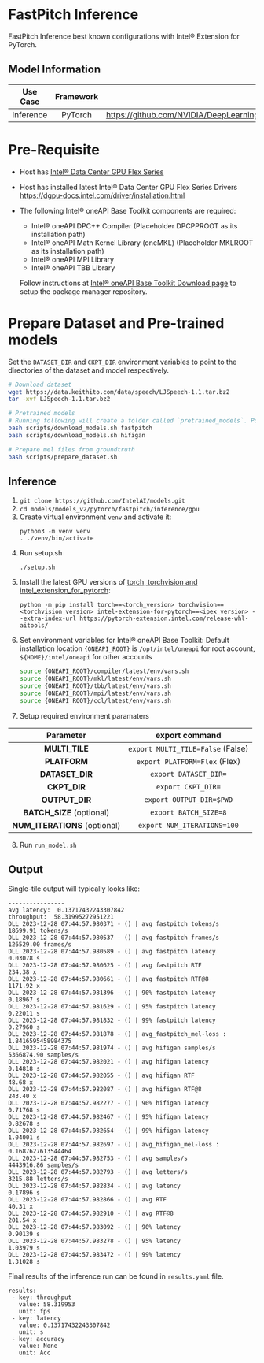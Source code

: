 # FastPitch Inference

FastPitch Inference best known configurations with Intel® Extension for PyTorch.

## Model Information

| **Use Case** | **Framework** | **Model Repo** | **Branch/Commit/Tag** | **Optional Patch** |
|:---:| :---: |:--------------:|:---------------------:|:------------------:|
|  Inference   |    PyTorch    |       https://github.com/NVIDIA/DeepLearningExamples/tree/master/PyTorch/SpeechSynthesis/FastPitch        |           -           |         -          |

# Pre-Requisite
* Host has [Intel® Data Center GPU Flex Series](https://ark.intel.com/content/www/us/en/ark/products/series/230021/intel-data-center-gpu-flex-series.html)
* Host has installed latest Intel® Data Center GPU Flex Series Drivers https://dgpu-docs.intel.com/driver/installation.html
* The following Intel® oneAPI Base Toolkit components are required:
  - Intel® oneAPI DPC++ Compiler (Placeholder DPCPPROOT as its installation path)
  - Intel® oneAPI Math Kernel Library (oneMKL) (Placeholder MKLROOT as its installation path)
  - Intel® oneAPI MPI Library
  - Intel® oneAPI TBB Library

  Follow instructions at [Intel® oneAPI Base Toolkit Download page](https://www.intel.com/content/www/us/en/developer/tools/oneapi/base-toolkit-download.html?operatingsystem=linux) to setup the package manager repository.

# Prepare Dataset and Pre-trained models
Set the `DATASET_DIR` and `CKPT_DIR` environment variables to point to the directories of the dataset and model respectively.
```bash
# Download dataset
wget https://data.keithito.com/data/speech/LJSpeech-1.1.tar.bz2
tar -xvf LJSpeech-1.1.tar.bz2

# Pretrained models
# Running following will create a folder called `pretrained_models`. Point the path to `pretrained_models` directory and set `CKPT_DIR` environment variable
bash scripts/download_models.sh fastpitch
bash scripts/download_models.sh hifigan

# Prepare mel files from groundtruth
bash scripts/prepare_dataset.sh
```

## Inference
1. `git clone https://github.com/IntelAI/models.git`
2. `cd models/models_v2/pytorch/fastpitch/inference/gpu`
3. Create virtual environment `venv` and activate it:
    ```
    python3 -m venv venv
    . ./venv/bin/activate
    ```
4. Run setup.sh
    ```
    ./setup.sh
    ```
5. Install the latest GPU versions of [torch, torchvision and intel_extension_for_pytorch](https://intel.github.io/intel-extension-for-pytorch/index.html#installation):
    ```
    python -m pip install torch==<torch_version> torchvision==<torchvision_version> intel-extension-for-pytorch==<ipex_version> --extra-index-url https://pytorch-extension.intel.com/release-whl-aitools/
    ```
6. Set environment variables for Intel® oneAPI Base Toolkit: 
    Default installation location `{ONEAPI_ROOT}` is `/opt/intel/oneapi` for root account, `${HOME}/intel/oneapi` for other accounts
    ```bash
    source {ONEAPI_ROOT}/compiler/latest/env/vars.sh
    source {ONEAPI_ROOT}/mkl/latest/env/vars.sh
    source {ONEAPI_ROOT}/tbb/latest/env/vars.sh
    source {ONEAPI_ROOT}/mpi/latest/env/vars.sh
    source {ONEAPI_ROOT}/ccl/latest/env/vars.sh
7. Setup required environment paramaters

| **Parameter**                |                                  **export command**                                  |
|:---------------------------:|:------------------------------------------------------------------------------------:|
| **MULTI_TILE**               | `export MULTI_TILE=False` (False)                                             |
| **PLATFORM**                 | `export PLATFORM=Flex` (Flex)                                                 |
| **DATASET_DIR**              | `export DATASET_DIR=`                                                                  |
| **CKPT_DIR**                 | `export CKPT_DIR=`                                                                     |
| **OUTPUT_DIR**               |                               `export OUTPUT_DIR=$PWD`                               |
| **BATCH_SIZE** (optional)    |                               `export BATCH_SIZE=8`                                |
| **NUM_ITERATIONS** (optional)|                               `export NUM_ITERATIONS=100`                               |
8. Run `run_model.sh`

## Output

Single-tile output will typically looks like:

```
----------------
avg latency:  0.13717432243307842
throughput:  58.31995272951221
DLL 2023-12-28 07:44:57.980371 - () | avg fastpitch tokens/s       18699.91 tokens/s
DLL 2023-12-28 07:44:57.980537 - () | avg fastpitch frames/s      126529.00 frames/s
DLL 2023-12-28 07:44:57.980589 - () | avg fastpitch latency         0.03078 s
DLL 2023-12-28 07:44:57.980625 - () | avg fastpitch RTF              234.38 x
DLL 2023-12-28 07:44:57.980661 - () | avg fastpitch RTF@8           1171.92 x
DLL 2023-12-28 07:44:57.981396 - () | 90% fastpitch latency         0.18967 s
DLL 2023-12-28 07:44:57.981629 - () | 95% fastpitch latency         0.22011 s
DLL 2023-12-28 07:44:57.981832 - () | 99% fastpitch latency         0.27960 s
DLL 2023-12-28 07:44:57.981878 - () | avg_fastpitch_mel-loss :  1.8416595458984375
DLL 2023-12-28 07:44:57.981974 - () | avg hifigan samples/s      5366874.90 samples/s
DLL 2023-12-28 07:44:57.982021 - () | avg hifigan latency           0.14818 s
DLL 2023-12-28 07:44:57.982055 - () | avg hifigan RTF                 48.68 x
DLL 2023-12-28 07:44:57.982087 - () | avg hifigan RTF@8              243.40 x
DLL 2023-12-28 07:44:57.982277 - () | 90% hifigan latency           0.71768 s
DLL 2023-12-28 07:44:57.982467 - () | 95% hifigan latency           0.82678 s
DLL 2023-12-28 07:44:57.982654 - () | 99% hifigan latency           1.04001 s
DLL 2023-12-28 07:44:57.982697 - () | avg_hifigan_mel-loss :  0.1687627613544464
DLL 2023-12-28 07:44:57.982753 - () | avg samples/s              4443916.86 samples/s
DLL 2023-12-28 07:44:57.982793 - () | avg letters/s                 3215.88 letters/s
DLL 2023-12-28 07:44:57.982834 - () | avg latency                   0.17896 s
DLL 2023-12-28 07:44:57.982866 - () | avg RTF                         40.31 x
DLL 2023-12-28 07:44:57.982910 - () | avg RTF@8                      201.54 x
DLL 2023-12-28 07:44:57.983092 - () | 90% latency                   0.90139 s
DLL 2023-12-28 07:44:57.983278 - () | 95% latency                   1.03979 s
DLL 2023-12-28 07:44:57.983472 - () | 99% latency                   1.31028 s
```

Final results of the inference run can be found in `results.yaml` file.
```
results:
 - key: throughput
   value: 58.319953
   unit: fps
 - key: latency
   value: 0.13717432243307842
   unit: s
 - key: accuracy
   value: None
   unit: Acc
```
